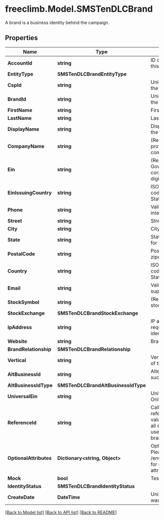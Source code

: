 # freeclimb.Model.SMSTenDLCBrand

A brand is a business identity behind the campaign.
## Properties

Name | Type | Description | Notes
------------ | ------------- | ------------- | -------------
**AccountId** | **string** | ID of the account that created this Queue. | [optional] 
**EntityType** | **SMSTenDLCBrandEntityType** |  | 
**CspId** | **string** | Unique identifier assigned to the csp by the registry. | [optional] [readonly] 
**BrandId** | **string** | Unique identifier assigned to the brand by the registry. | [optional] [readonly] 
**FirstName** | **string** | First or given name.  | [optional] 
**LastName** | **string** | Last or Surname. | [optional] 
**DisplayName** | **string** | Display or marketing name of the brand. | 
**CompanyName** | **string** | (Required for Non-profit/private/public) Legal company name. | [optional] 
**Ein** | **string** | (Required for Non-profit) Government assigned corporate tax ID. EIN is 9-digits in U.S. | [optional] 
**EinIssuingCountry** | **string** | ISO2 2 characters country code. Example: US - United States | [optional] 
**Phone** | **string** | Valid phone number in e.164 international format. | 
**Street** | **string** | Street number and name. | [optional] 
**City** | **string** | City name | [optional] 
**State** | **string** | State. Must be 2 letters code for United States. | [optional] 
**PostalCode** | **string** | Postal codes. Use 5 digit zipcode for United States | [optional] 
**Country** | **string** | ISO2 2 characters country code. Example: US - United States | 
**Email** | **string** | Valid email address of brand support contact. | 
**StockSymbol** | **string** | (Required for public company) stock symbol. | [optional] 
**StockExchange** | **SMSTenDLCBrandStockExchange** |  | [optional] 
**IpAddress** | **string** | IP address of the browser requesting to create brand identity. | [optional] 
**Website** | **string** | Brand website URL. | [optional] 
**BrandRelationship** | **SMSTenDLCBrandRelationship** |  | 
**Vertical** | **string** | Vertical or industry segment of the brand. | 
**AltBusinessId** | **string** | Alternate business identifier such as DUNS, LEI, or GIIN | [optional] 
**AltBusinessIdType** | **SMSTenDLCBrandAltBusinessIdType** |  | [optional] 
**UniversalEin** | **string** | Universal EIN of Brand, Read Only. | [optional] [readonly] 
**ReferenceId** | **string** | Caller supplied brand reference ID. If supplied, the value must be unique across all submitted brands. Can be used to prevent duplicate brand registrations. | [optional] 
**OptionalAttributes** | **Dictionary&lt;string, Object&gt;** | Optional brand attributes. Please refer to GET /enum/optionalAttributeNames for dictionary of optional attribute names. | [optional] 
**Mock** | **bool** | Test brand. | 
**IdentityStatus** | **SMSTenDLCBrandIdentityStatus** |  | 
**CreateDate** | **DateTime** | Unix timestamp when brand was created. | [optional] 

[[Back to Model list]](../README.md#documentation-for-models) [[Back to API list]](../README.md#documentation-for-api-endpoints) [[Back to README]](../README.md)

